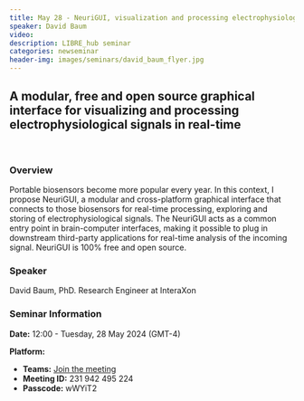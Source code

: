 ```yaml
---
title: May 28 - NeuriGUI, visualization and processing electrophysiological signals in real-time
speaker: David Baum
video:
description: LIBRE_hub seminar
categories: newseminar
header-img: images/seminars/david_baum_flyer.jpg
---
```


## A modular, free and open source graphical interface for visualizing and processing electrophysiological signals in real-time

<br>

### Overview
Portable biosensors become more popular every year. In this context, I propose NeuriGUI, a modular and cross-platform graphical interface that connects to those biosensors for real-time processing, exploring and storing of electrophysiological signals. The NeuriGUI acts as a common entry point in brain-computer interfaces, making it possible to plug in downstream third-party applications for real-time analysis of the incoming signal. NeuriGUI is 100% free and open source.

### Speaker
David Baum, PhD. Research Engineer at InteraXon

### Seminar Information

**Date:** 12:00 - Tuesday, 28 May 2024 (GMT-4)

**Platform:**
- **Teams:** [Join the meeting](https://teams.microsoft.com/l/meetup-join/19%3ameeting_NWMxMWI3YjgtZTE1ZC00ZTU2LTk4NmMtYzRhMmY5M2U5ZjA2%40thread.v2/0?context=%7b%22Tid%22%3a%225ff5d9fa-f83f-4ac1-a4d2-eb48ea0a00d2%22%2c%22Oid%22%3a%2239ac301c-c2f5-4708-bee1-4b229c4e5b97%22%7d)
- **Meeting ID:** 231 942 495 224
- **Passcode:** wWYiT2